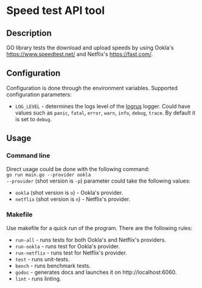 # Speed test API tool
## Description
GO library tests the download and upload speeds by using Ookla's https://www.speedtest.net/ and Netflix's https://fast.com/.  
## Configuration
Configuration is done through the environment variables. Supported configuration parameters:  
- ```LOG_LEVEL``` - determines the logs level of the [logrus](https://github.com/sirupsen/logrus) logger. Could have values such as  ```panic```, ```fatal```, ```error```,  ```warn```, ```info```, ```debug```, ```trace```. By default it is set to ```debug```.
## Usage
### Command line
Direct usage could be done with the following command:  
```go run main.go --provider ookla```  
```--provider``` (shot version is ```-p```) parameter could take the following values:  
- ```ookla``` (shot version is ```o```) - Ookla's provider.
- ```netflix``` (shot version is ```n```) - Netflix's provider.
### Makefile
Use makefile for a quick run of the program. There are the following rules:
- ```run-all``` - runs tests for both Ookla's and Netflix's providers.  
- ```run-ookla``` - runs test for Ookla's provider.  
- ```run-netflix``` - runs test for Netflix's provider.  
- ```test``` - runs unit-tests.  
- ```bench``` - runs benchmark tests.
- ```godoc``` - generates docs and launches it on http://localhost:6060.  
- ```lint``` - runs linting.  